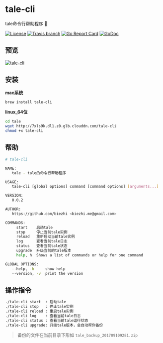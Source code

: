 # tale-cli

tale命令行帮助程序 🌟

[![License](http://img.shields.io/badge/license-Apache2-blue.svg)](https://raw.githubusercontent.com/otale/tale-cli/master/LICENSE)
[![Travis branch](https://img.shields.io/travis/otale/tale-cli/master.svg)](https://travis-ci.org/otale/tale-cli)
[![Go Report Card](https://goreportcard.com/badge/github.com/otale/tale-cli)](https://goreportcard.com/report/github.com/otale/tale-cli)
[![GoDoc](https://godoc.org/github.com/otale/tale-cli?status.svg)](https://godoc.org/github.com/otale/tale-cli)

## 预览

[![tale-cli](https://i.loli.net/2017/09/10/59b5241331c47.png)](https://asciinema.org/a/137112)

## 安装

**mac系统**

```bash
brew install tale-cli
```

**linux_64位**

```bash
cd tale
wget http://7xls9k.dl1.z0.glb.clouddn.com/tale-cli
chmod +x tale-cli
```

## 帮助

```bash
# tale-cli

NAME:
   tale - tale的命令行帮助程序

USAGE:
   tale-cli [global options] command [command options] [arguments...]

VERSION:
   0.0.2

AUTHOR:
   https://github.com/biezhi <biezhi.me@gmail.com>

COMMANDS:
     start    启动tale
     stop     停止当前tale实例
     reload   重新启动当前tale实例
     log      查看当前tale日志
     status   查看当前tale状态
     upgrade  升级当前的tale版本
     help, h  Shows a list of commands or help for one command

GLOBAL OPTIONS:
   --help, -h     show help
   --version, -v  print the version
```

## 操作指令

```bash
./tale-cli start  : 启动tale
./tale-cli stop   : 停止tale实例
./tale-cli reload : 重启tale实例
./tale-cli log    : 查看当前tale日志
./tale-cli status : 查看当前tale运行状态
./tale-cli upgrade: 升级tale版本，会自动帮你备份
```

> 备份的文件在当前目录下形如 `tale_backup_201709109281.zip`

